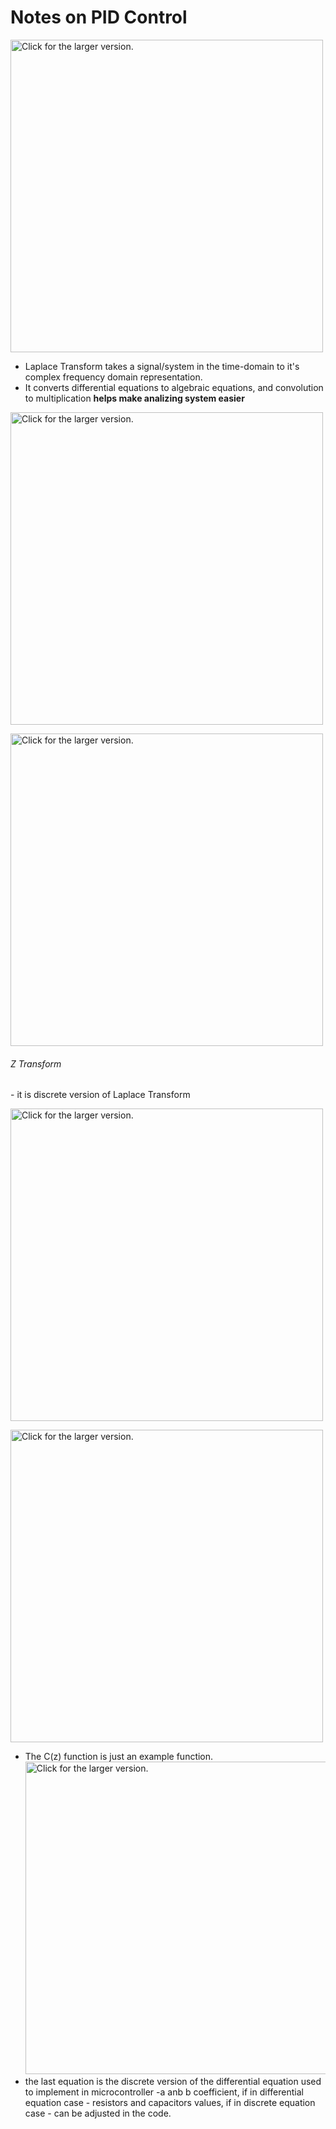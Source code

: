 # Notes on PID Control

<a href="https://drive.google.com/uc?export=view&id=1SeZoFNc3S8GLvmSFxOwjs5haiEFAcERr"><img src="https://drive.google.com/uc?export=view&id=1SeZoFNc3S8GLvmSFxOwjs5haiEFAcERr" style="width: 500px; max-width: 100%; height: auto" title="Click for the larger version." /></a>

- Laplace Transform takes a signal/system in the time-domain to it's complex frequency domain representation.
- It converts differential equations to algebraic equations, and convolution to multiplication <b> helps make analizing system easier</b>

<a href="https://drive.google.com/uc?export=view&id=1ZilSERnfjx48Ud-jg6zeYyWojkq7Yfe2"><img src="https://drive.google.com/uc?export=view&id=1ZilSERnfjx48Ud-jg6zeYyWojkq7Yfe2" style="width: 500px; max-width: 100%; height: auto" title="Click for the larger version." /></a>


<a href="https://drive.google.com/uc?export=view&id=1CDMPF1j7hP8LBmWW9ftJUBwGgqkscm3p"><img src="https://drive.google.com/uc?export=view&id=1CDMPF1j7hP8LBmWW9ftJUBwGgqkscm3p" style="width: 500px; max-width: 100%; height: auto" title="Click for the larger version." /></a>
<H6>Z Transform</H6>
- it is discrete version of Laplace Transform

<a href="https://drive.google.com/uc?export=view&id=14ZwIqBtcYBPHUDpeF0d_L-j4uizxeM_W"><img src="https://drive.google.com/uc?export=view&id=14ZwIqBtcYBPHUDpeF0d_L-j4uizxeM_W" style="width: 500px; max-width: 100%; height: auto" title="Click for the larger version." /></a>

<a href="https://drive.google.com/uc?export=view&id=1DYPGxzuROKStT_pGhRHTXez7ZF137QV_"><img src="https://drive.google.com/uc?export=view&id=1DYPGxzuROKStT_pGhRHTXez7ZF137QV_" style="width: 500px; max-width: 100%; height: auto" title="Click for the larger version." /></a>
- The C(z) function is just an example function.
<a href="https://drive.google.com/uc?export=view&id=1f4GwSMsfDKlLEssVjIftAPKDAYLp1D4R"><img src="https://drive.google.com/uc?export=view&id=1f4GwSMsfDKlLEssVjIftAPKDAYLp1D4R" style="width: 500px; max-width: 100%; height: auto" title="Click for the larger version." /></a>
- the last equation is the discrete version of the differential equation used to implement in microcontroller
-a anb b coefficient, if in differential equation case - resistors and capacitors values, if in discrete equation case - can be adjusted in the code.
